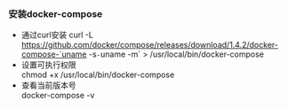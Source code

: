 ### 安装docker-compose  

* 通过curl安装
  curl -L https://github.com/docker/compose/releases/download/1.4.2/docker-compose-`uname -s`-`uname -m` > /usr/local/bin/docker-compose  
* 设置可执行权限  
  chmod +x /usr/local/bin/docker-compose  
* 查看当前版本号  
  docker-compose -v
